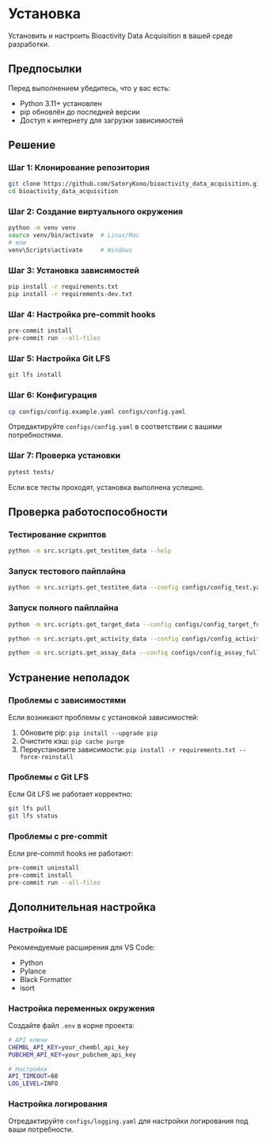 # Установка

Установить и настроить Bioactivity Data Acquisition в вашей среде разработки.

## Предпосылки

Перед выполнением убедитесь, что у вас есть:

- Python 3.11+ установлен
- pip обновлён до последней версии
- Доступ к интернету для загрузки зависимостей

## Решение

### Шаг 1: Клонирование репозитория

```bash
git clone https://github.com/SatoryKono/bioactivity_data_acquisition.git
cd bioactivity_data_acquisition
```

### Шаг 2: Создание виртуального окружения

```bash
python -m venv venv
source venv/bin/activate  # Linux/Mac
# или
venv\Scripts\activate     # Windows
```

### Шаг 3: Установка зависимостей

```bash
pip install -r requirements.txt
pip install -r requirements-dev.txt
```

### Шаг 4: Настройка pre-commit hooks

```bash
pre-commit install
pre-commit run --all-files
```

### Шаг 5: Настройка Git LFS

```bash
git lfs install
```

### Шаг 6: Конфигурация

```bash
cp configs/config.example.yaml configs/config.yaml
```

Отредактируйте `configs/config.yaml` в соответствии с вашими потребностями.

### Шаг 7: Проверка установки

```bash
pytest tests/
```

Если все тесты проходят, установка выполнена успешно.

## Проверка работоспособности

### Тестирование скриптов

```bash
python -m src.scripts.get_testitem_data --help
```

### Запуск тестового пайплайна

```bash
python -m src.scripts.get_testitem_data --config configs/config_test.yaml --input data/input/testitem.csv --output data/output/
```

### Запуск полного пайплайна

```bash
python -m src.scripts.get_target_data --config configs/config_target_full.yaml --input data/input/target.csv --output data/output/
```

```bash
python -m src.scripts.get_activity_data --config configs/config_activity_full.yaml --input data/input/activity.csv --output data/output/
```

```bash
python -m src.scripts.get_assay_data --config configs/config_assay_full.yaml --input data/input/assay.csv --output data/output/
```

## Устранение неполадок

### Проблемы с зависимостями

Если возникают проблемы с установкой зависимостей:

1. Обновите pip: `pip install --upgrade pip`
2. Очистите кэш: `pip cache purge`
3. Переустановите зависимости: `pip install -r requirements.txt --force-reinstall`

### Проблемы с Git LFS

Если Git LFS не работает корректно:

```bash
git lfs pull
git lfs status
```

### Проблемы с pre-commit

Если pre-commit hooks не работают:

```bash
pre-commit uninstall
pre-commit install
pre-commit run --all-files
```

## Дополнительная настройка

### Настройка IDE

Рекомендуемые расширения для VS Code:

- Python
- Pylance
- Black Formatter
- isort

### Настройка переменных окружения

Создайте файл `.env` в корне проекта:

```bash
# API ключи
CHEMBL_API_KEY=your_chembl_api_key
PUBCHEM_API_KEY=your_pubchem_api_key

# Настройки
API_TIMEOUT=60
LOG_LEVEL=INFO
```

### Настройка логирования

Отредактируйте `configs/logging.yaml` для настройки логирования под ваши потребности.
 
 
 
 

